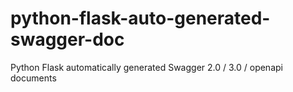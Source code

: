# python-flask-auto-generated-swagger-doc
Python Flask automatically generated Swagger 2.0 / 3.0 / openapi documents
